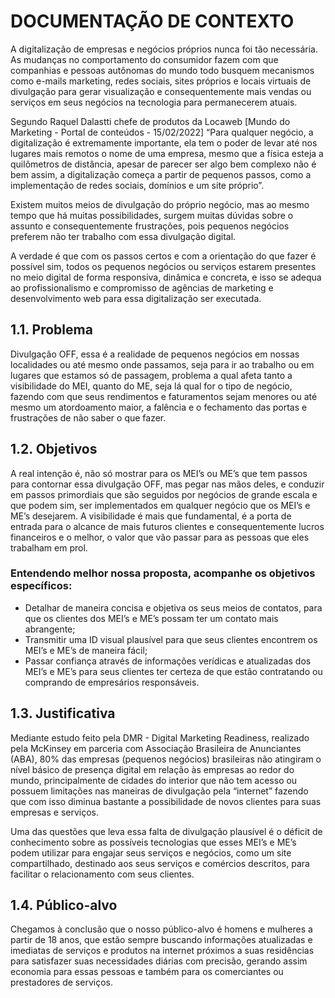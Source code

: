 <h1>DOCUMENTAÇÃO DE CONTEXTO</h1>
<p>A digitalização de empresas e negócios próprios nunca foi tão necessária. As mudanças no comportamento do consumidor fazem com que companhias e pessoas autônomas do mundo todo busquem mecanismos como e-mails marketing, redes sociais, sites próprios e locais virtuais de divulgação para gerar visualização e consequentemente mais vendas ou serviços em seus negócios na tecnologia para permanecerem atuais. </p>

<p>Segundo Raquel Dalastti chefe de produtos da Locaweb [Mundo do Marketing - Portal de conteúdos - 15/02/2022] “Para qualquer negócio, a digitalização é extremamente importante, ela tem o poder de levar até nos lugares mais remotos o nome de uma empresa, mesmo que a física esteja a quilômetros de distância, apesar de parecer ser algo bem complexo não é bem assim, a digitalização começa a partir de pequenos passos, como a implementação de redes sociais, domínios e um site próprio”.</p>

<p>Existem muitos meios de divulgação do próprio negócio, mas ao mesmo tempo que há muitas possibilidades, surgem muitas dúvidas sobre o assunto e consequentemente frustrações, pois pequenos negócios preferem não ter trabalho com essa divulgação digital. </p>

<p>A verdade é que com os passos certos e com a orientação do que fazer é possível sim, todos os pequenos negócios ou serviços estarem presentes no meio digital de forma responsiva, dinâmica e concreta, e isso se adequa ao profissionalismo e compromisso de agências de marketing e desenvolvimento web para essa digitalização ser executada.</p>

<h2>1.1. Problema</h2>
<p>Divulgação OFF, essa é a realidade de pequenos negócios em nossas localidades ou até mesmo onde passamos, seja para ir ao trabalho ou em lugares que estamos só de passagem, problema a qual afeta tanto a visibilidade do MEI, quanto do ME, seja lá qual for o tipo de negócio, fazendo com que seus rendimentos e faturamentos sejam menores ou até mesmo um atordoamento maior, a falência e o fechamento das portas e frustrações de não saber o que fazer.</p>

<h2>1.2. Objetivos</h2>
<p>A real intenção é, não só mostrar para os MEI’s ou ME’s que tem passos para contornar essa divulgação OFF, mas pegar nas mãos deles, e conduzir em passos primordiais que são seguidos por negócios de grande escala e que podem sim, ser implementados em qualquer negócio que os MEI’s e ME’s desejarem. A visibilidade é mais que fundamental, é a porta de entrada para o alcance de mais futuros clientes e consequentemente lucros financeiros e o melhor, o valor que vão passar para as pessoas que eles trabalham em prol.</p>

<h3>Entendendo melhor nossa proposta, acompanhe os objetivos específicos:</h3>
<ul>
  <li>Detalhar de maneira concisa e objetiva os seus meios de contatos, para que os clientes dos MEI’s e ME’s possam ter um contato mais abrangente;</li>
<li>Transmitir uma ID visual plausível para que seus clientes encontrem os MEI’s e ME’s de maneira fácil;</li>
<li>Passar confiança através de informações verídicas e atualizadas dos MEI’s e ME’s para seus clientes ter certeza de que estão contratando ou comprando de empresários responsáveis.</li>
</ul>

<h2>1.3. Justificativa</h2>
<p>Mediante estudo feito pela DMR - Digital Marketing Readiness, realizado pela McKinsey em parceria com Associação Brasileira de Anunciantes (ABA), 80% das empresas (pequenos negócios) brasileiras não atingiram o nível básico de presença digital em relação às empresas ao redor do mundo, principalmente de cidades do interior que não tem acesso ou possuem limitações nas maneiras de divulgação pela “internet” fazendo que com isso diminua bastante a possibilidade de novos clientes para suas empresas e serviços.</p>
<p>Uma das questões que leva essa falta de divulgação plausível é o déficit de conhecimento sobre as possíveis tecnologias que esses MEI’s e ME’s podem utilizar para engajar seus serviços e negócios, como um site compartilhado, destinado aos seus serviços e comércios descritos, para facilitar o relacionamento com seus clientes.</p>

<h2>1.4. Público-alvo</h2>
<p>Chegamos à conclusão que o nosso público-alvo é homens e mulheres a partir de 18 anos, que estão sempre buscando informações atualizadas e imediatas de serviços e produtos na internet próximos a suas residências para satisfazer suas necessidades diárias com precisão, gerando assim economia para essas pessoas e também para os comerciantes ou prestadores de serviços.</p>

